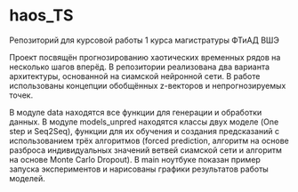 # haos_TS
Репозиторий для курсовой работы 1 курса магистратуры ФТиАД ВШЭ

Проект посвящён прогнозированию хаотических временных рядов на несколько шагов вперёд. В репозитории реализована два варианта архитектуры, основанной на сиамской нейронной сети. В работе использованы концепции обобщённых z-векторов и непрогнозируемых точек.

В модуле data находятся все функции для генерации и обработки данных. 
В модуле models_unpred находятся классы двух моделе (One step и Seq2Seq), функции для их обучения и создания предсказаний с использованием трёх алгоритмов (forced prediction, алгоритм на основе разброса индивидуальных значений ветвей сиамской сети и алгоритм на основе Monte Carlo Dropout).
В main ноутбуке показан пример запуска экспериментов и нарисованы графики результатов работы моделей.

